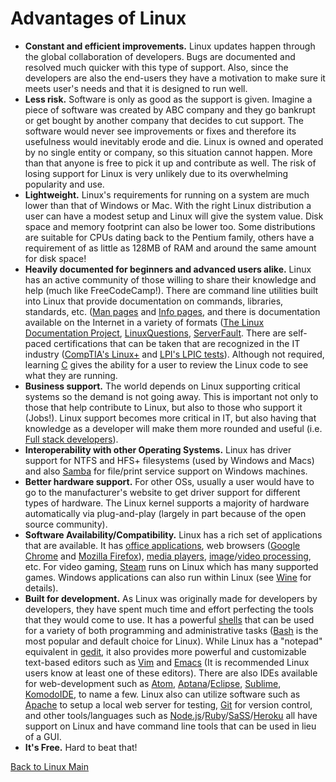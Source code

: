 # Advantages of Linux


- **Constant and efficient improvements.**
    Linux updates happen through the global collaboration of developers. Bugs are documented and resolved much quicker with this type of support. Also, since the developers are also the end-users they have a motivation to make sure it meets user's needs and that it is designed to run well.
- **Less risk.**
    Software is only as good as the support is given. Imagine a piece of software was created by ABC company and they go bankrupt or get bought by another company that decides to cut support. The software would never see improvements or fixes and therefore its usefulness would inevitably erode and die. Linux is owned and operated by no single entity or company, so this situation cannot happen. More than that anyone is free to pick it up and contribute as well. The risk of losing support for Linux is very unlikely due to its overwhelming popularity and use.
- **Lightweight.**
    Linux's requirements for running on a system are much lower than that of Windows or Mac. With the right Linux distribution a user can have a modest setup and Linux will give the system value. Disk space and memory footprint can also be lower too. Some distributions are suitable for CPUs dating back to the Pentium family, others have a requirement of as little as 128MB of RAM and around the same amount for disk space!
- **Heavily documented for beginners and advanced users alike.**
    Linux has an active community of those willing to share their knowledge and help (much like FreeCodeCamp!). There are command line utilities built into Linux that provide documentation on commands, libraries, standards, etc. ([Man pages](https://en.wikipedia.org/wiki/Man_page) and [Info pages][1], and there is documentation available on the Internet in a variety of formats ([The Linux Documentation Project](http://www.tldp.org/), [LinuxQuestions](http://www.linuxquestions.org/), [ServerFault](http://serverfault.com/). There are self-paced certifications that can be taken that are recognized in the IT industry ([CompTIA's Linux+](https://certification.comptia.org/certifications/linux) and [LPI's LPIC tests](https://www.lpi.org)). Although not required, learning [C][2] gives the ability for a user to review the Linux code to see what they are running.
- **Business support.**
  The world depends on Linux supporting critical systems so the demand is not going away. This is important not only to those that help contribute to Linux, but also to those who support it (Jobs!). Linux support becomes more critical in IT, but also having that knowledge as a developer will make them more rounded and useful (i.e. [Full stack developers](https://medium.com/chris-messina/the-full-stack-employee-ed0db089f0a1#.ubttrv255)).
- **Interoperability with other Operating Systems.**
  Linux has driver support for NTFS and HFS+ filesystems (used by Windows and Macs) and also [Samba](https://www.samba.org/) for file/print service support on Windows machines. 
- **Better hardware support.**
  For other OSs, usually a user would have to go to the manufacturer's website to get driver support for different types of hardware. The Linux kernel supports a majority of hardware automatically via plug-and-play (largely in part because of the open source community).
- **Software Availability/Compatibility.**
    Linux has a rich set of applications that are available. It has [office applications](https://www.libreoffice.org/discover/libreoffice/), web browsers ([Google Chrome](https://www.google.com/chrome/browser/desktop/) and [Mozilla Firefox](https://www.mozilla.org/en-US/firefox/new/)), [media players](http://www.videolan.org/vlc/), [image](https://www.gimp.org/)/[video processing](http://www.openshot.org/), etc. For video gaming, [Steam](http://store.steampowered.com/about/) runs on Linux which has many supported games. Windows applications can also run within Linux (see [Wine](https://www.winehq.org/) for details).
- **Built for development.**
As Linux was originally made for developers by developers, they have spent much time and effort perfecting the tools that they would come to use. It has a powerful [shells](https://en.wikipedia.org/wiki/Unix_shell) that can be used for a variety of both programming and administrative tasks ([Bash][3] is the most popular and default choice for Linux).
While Linux has a "notepad" equivalent in [gedit](https://en.wikipedia.org/wiki/Gedit), it also provides more powerful and customizable text-based editors such as [Vim][4] and [Emacs](https://en.wikipedia.org/wiki/Emacs) (It is recommended Linux users know at least one of these editors). There are also IDEs available for web-development such as [Atom](https://atom.io/), [Aptana](http://www.aptana.com/)/[Eclipse](https://eclipse.org/), [Sublime](https://www.sublimetext.com/), [KomodoIDE](http://komodoide.com/), to name a few.
Linux also can utilize software such as [Apache](https://httpd.apache.org/) to setup a local web server for testing, [Git](https://git-scm.com/) for version control, and other tools/languages such as [Node.js](https://nodejs.org/en/)/[Ruby](https://www.ruby-lang.org/en/)/[SaSS](http://sass-lang.com/)/[Heroku](https://www.heroku.com/) all have support on Linux and have command line tools that can be used in lieu of a GUI.
- **It's Free.**
  Hard to beat that!

[Back to Linux Main](Linux.md)

[1]: https://en.wikipedia.org/wiki/Info_(Unix)
[2]: https://en.wikipedia.org/wiki/C_(programming_language)
[3]: https://en.wikipedia.org/wiki/Bash_(Unix_shell)
[4]: https://en.wikipedia.org/wiki/Vim_(text_editor)
